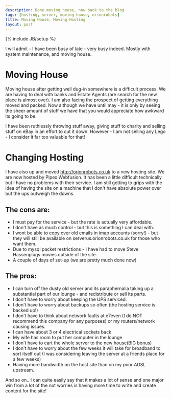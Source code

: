 ```yaml
---
description: Done moving house, now back to the blog
tags: [hosting, server, moving house, orionrobots]
title: Moving House, Moving Hosting
layout: post
---
```

{% include JB/setup %}

I will admit - I have been busy of late - very busy indeed. Mostly with system maintenance, and moving house.

# Moving House
Moving house after getting well dug-in somewhere is a difficult process. We are having to deal with banks and Estate Agents (are search for the new place is almost over). I am also facing the prospect of getting everything moved and packed. Now although we have until may - it is only by seeing the sheer amount of stuff we have that you would appreciate how awkward its going to be.

I have been ruthlessly throwing stuff away, giving stuff to charity and selling stuff on eBay in an effort to cut it down. However - I am not selling any Lego - I consider it far too valuable for that!

# Changing Hosting

I have also up and moved <http://orionrobots.co.uk> to a new hosting site. We are now hosted by Pipex Webfusion. It has been a little difficult technically but I have no problems with their service. I am still getting to grips with the idea of having the site on a machine that I don't have absolute power over but the ups outweigh the downs.

## The cons are:
* I must pay for the service - but the rate is actually very affordable.
* I don't have as much control - but this is something I can deal with.
* I wont be able to copy over old emails in imap accounts (sorry!) - but they will still be available on serverus.orionrobots.co.uk for those who want them.
* Due to mysql packet restrictions - I have had to move Steve Hassenplugs movies outside of the site.
* A couple of days of set-up (we are pretty much done now)

## The pros:
* I can turn off the dusty old server and its paraphernalia taking up a substantial part of our lounge - and redistribute or sell its parts.
* I don't have to worry about keeping the UPS serviced.
* I don't have to worry about backups so often (the hosting service is backed up!)
* I don't have to think about network faults at e7even (I do NOT recommend this company for any purposes) or my routers/network causing issues.
* I can have about 3 or 4 electrical sockets back
* My wife has room to put her computer in the lounge
* I don't have to cart the whole server to the new house(BIG bonus)
* I don't have to worry about the few weeks it will take for broadband to sort itself out (I was considering leaving the server at a friends place for a few weeks)
* Having more bandwidth on the host site than on my poor ADSL upstream.

And so on.. I can quite easily say that it makes a lot of sense and one major win from a lot of the not worries is having more time to write and create content for the site!
 

